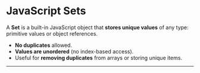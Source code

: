 
# JavaScript Sets

A **Set** is a built-in JavaScript object that **stores unique values** of any type: primitive values or object references.

- **No duplicates** allowed.
- **Values are unordered** (no index-based access).
- Useful for **removing duplicates** from arrays or storing unique items.

---
